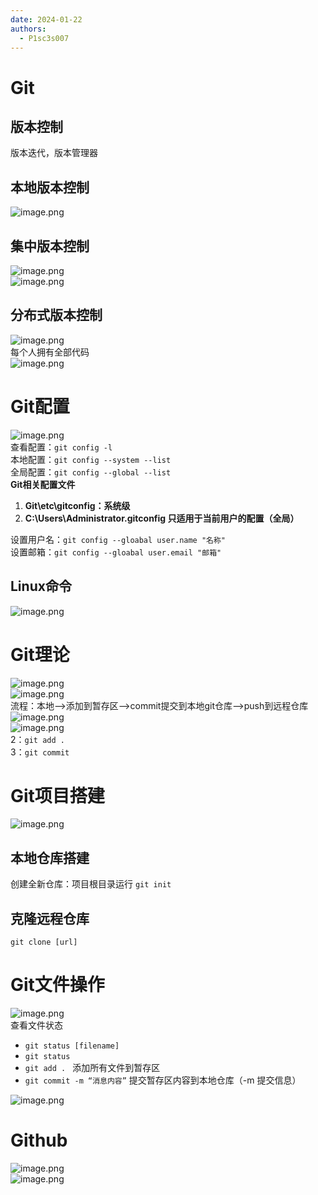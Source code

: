 ```yaml
---
date: 2024-01-22
authors:
  - P1sc3s007
---
```

# Git

## 版本控制
版本迭代，版本管理器
## 本地版本控制
![image.png](pic/git1.png)

## 集中版本控制
![image.png](pic/git2.png)<br />![image.png](pic/git‘.png)

## 分布式版本控制
![image.png](pic/git3.png)<br />每个人拥有全部代码<br />![image.png](pic/git4.png)
# Git配置
![image.png](pic/git5.png)<br />查看配置：`git config -l`<br />本地配置：`git config --system --list`<br />全局配置：`git config --global --list`<br />**Git相关配置文件**

1. **Git\etc\gitconfig：系统级**
2. **C:\Users\Administrator\.gitconfig 只适用于当前用户的配置（全局）**

设置用户名：`git config --gloabal user.name "名称"`<br />设置邮箱：`git config --gloabal user.email "邮箱"`
## Linux命令
![image.png](pic/git6.png)
# Git理论
![image.png](pic/git7.png)<br />![image.png](pic/git8.png)<br />流程：本地—>添加到暂存区—>commit提交到本地git仓库—>push到远程仓库<br />![image.png](pic/git9.png)<br />![image.png](pic/git10.png)<br />2：`git add .`<br />3：`git commit`
# Git项目搭建
![image.png](pic/git11.png)
## 本地仓库搭建
创建全新仓库：项目根目录运行 `git init`
## 克隆远程仓库
`git clone [url]`
# Git文件操作
![image.png](pic/git12.png)<br />查看文件状态

- `git status [filename]`
- `git status`
- `git add . `      添加所有文件到暂存区
- `git commit -m “消息内容”`    提交暂存区内容到本地仓库（-m 提交信息）

![image.png](pic/git13.png)
# Github
![image.png](pic/git14.png)<br />![image.png](pic/git15.png)
